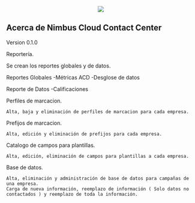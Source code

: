 <p align="center"><img src="http://10.255.244.103/2019-06-13.jpg"></p>

## Acerca de Nimbus Cloud Contact Center

Version 0.1.0

Reportería.

Se crean los reportes globales y de datos.

Reportes Globales
    -Métricas ACD
    -Desglose de datos

Reporte de Datos
    -Calificaciones

Perfiles de marcacion.

    Alta, baja y eliminación de perfiles de marcacion para cada empresa.

Prefijos de marcacion.

    Alta, edición y eliminación de prefijos para cada empresa.

Catalogo de campos para plantillas.

    Alta, edición, eliminación de campos para plantillas a cada empresa.

Base de datos.

    Alta, eliminación y administración de base de datos para campañas de una empresa.
    Carga de nueva información, reemplazo de información ( Solo datos no contactados ) y reemplazo de toda la información.
